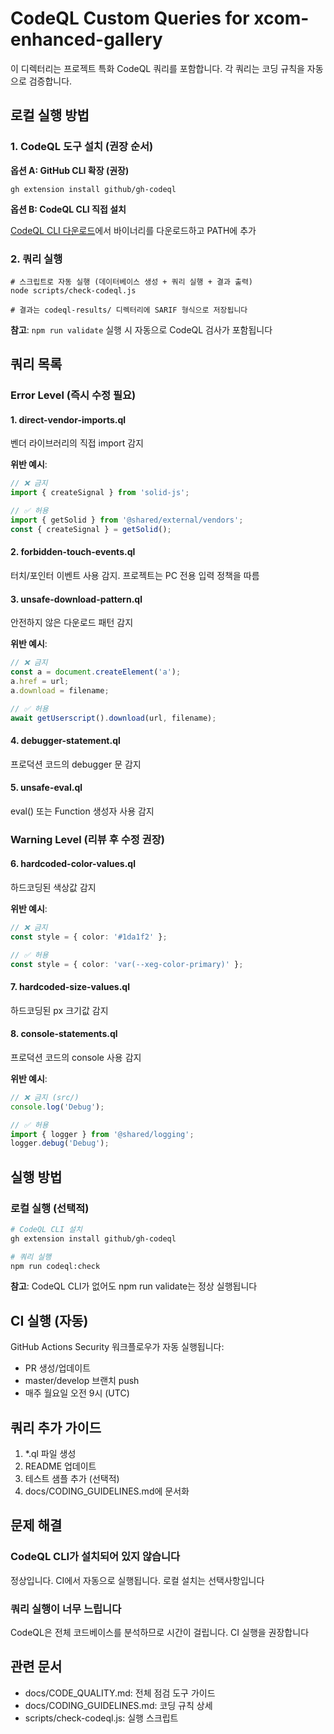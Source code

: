 # CodeQL Custom Queries for xcom-enhanced-gallery

이 디렉터리는 프로젝트 특화 CodeQL 쿼리를 포함합니다. 각 쿼리는 코딩 규칙을
자동으로 검증합니다.

## 로컬 실행 방법

### 1. CodeQL 도구 설치 (권장 순서)

**옵션 A: GitHub CLI 확장 (권장)**

```pwsh
gh extension install github/gh-codeql
```

**옵션 B: CodeQL CLI 직접 설치**

[CodeQL CLI 다운로드](https://github.com/github/codeql-cli-binaries/releases)에서
바이너리를 다운로드하고 PATH에 추가

### 2. 쿼리 실행

```pwsh
# 스크립트로 자동 실행 (데이터베이스 생성 + 쿼리 실행 + 결과 출력)
node scripts/check-codeql.js

# 결과는 codeql-results/ 디렉터리에 SARIF 형식으로 저장됩니다
```

**참고**: `npm run validate` 실행 시 자동으로 CodeQL 검사가 포함됩니다

## 쿼리 목록

### Error Level (즉시 수정 필요)

#### 1. direct-vendor-imports.ql

벤더 라이브러리의 직접 import 감지

**위반 예시**:

```typescript
// ❌ 금지
import { createSignal } from 'solid-js';

// ✅ 허용
import { getSolid } from '@shared/external/vendors';
const { createSignal } = getSolid();
```

#### 2. forbidden-touch-events.ql

터치/포인터 이벤트 사용 감지. 프로젝트는 PC 전용 입력 정책을 따름

#### 3. unsafe-download-pattern.ql

안전하지 않은 다운로드 패턴 감지

**위반 예시**:

```typescript
// ❌ 금지
const a = document.createElement('a');
a.href = url;
a.download = filename;

// ✅ 허용
await getUserscript().download(url, filename);
```

#### 4. debugger-statement.ql

프로덕션 코드의 debugger 문 감지

#### 5. unsafe-eval.ql

eval() 또는 Function 생성자 사용 감지

### Warning Level (리뷰 후 수정 권장)

#### 6. hardcoded-color-values.ql

하드코딩된 색상값 감지

**위반 예시**:

```typescript
// ❌ 금지
const style = { color: '#1da1f2' };

// ✅ 허용
const style = { color: 'var(--xeg-color-primary)' };
```

#### 7. hardcoded-size-values.ql

하드코딩된 px 크기값 감지

#### 8. console-statements.ql

프로덕션 코드의 console 사용 감지

**위반 예시**:

```typescript
// ❌ 금지 (src/)
console.log('Debug');

// ✅ 허용
import { logger } from '@shared/logging';
logger.debug('Debug');
```

## 실행 방법

### 로컬 실행 (선택적)

```bash
# CodeQL CLI 설치
gh extension install github/gh-codeql

# 쿼리 실행
npm run codeql:check
```

**참고**: CodeQL CLI가 없어도 npm run validate는 정상 실행됩니다

## CI 실행 (자동)

GitHub Actions Security 워크플로우가 자동 실행됩니다:

- PR 생성/업데이트
- master/develop 브랜치 push
- 매주 월요일 오전 9시 (UTC)

## 쿼리 추가 가이드

1. \*.ql 파일 생성
2. README 업데이트
3. 테스트 샘플 추가 (선택적)
4. docs/CODING_GUIDELINES.md에 문서화

## 문제 해결

### CodeQL CLI가 설치되어 있지 않습니다

정상입니다. CI에서 자동으로 실행됩니다. 로컬 설치는 선택사항입니다

### 쿼리 실행이 너무 느립니다

CodeQL은 전체 코드베이스를 분석하므로 시간이 걸립니다. CI 실행을 권장합니다

## 관련 문서

- docs/CODE_QUALITY.md: 전체 점검 도구 가이드
- docs/CODING_GUIDELINES.md: 코딩 규칙 상세
- scripts/check-codeql.js: 실행 스크립트
